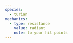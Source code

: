 ```yaml
---
species:
  - turian
mechanics:
  - type: resistance
    value: radiant
    note: to your hit points
---
```


